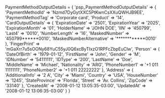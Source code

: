 PaymentMethodOutputDetails = {
    'psp_PaymentMethodOutputDetails'  => {
        'PaymentMethodId' => 'Nzmd7DyGytXXC5PtKwnCsXXuQWHJB9EE',
        'PaymentMethodTag' => 'Corporate card',
        'Product' => '14',
        'CardOutputDetails'  => {
            'ExpirationDate' => '2501',
            'ExpirationYear' => '2025',
            'ExpirationMonth' => '01',
            'HolderName' => 'JOHN DOE',
            'IIN' => '450799',
            'Last4' => '0010',
            'NumberLength' => '16',
            'MaskedNumber' => '450799******0010',
            'MaskedNumberAlternative' => '************0010'
            },
        'FingerPrint' => 'mGaXrr7u5sOONy68YuC55yJ0Q6xcByTIxzO1RPFcZbpEuClw',
        'Person'  => {
            'DateOfBirth' => '1979-01-12',
            'FirstName' => 'John',
            'Gender' => 'M',
            'IDNumber' => '54111111',
            'IDType' => '200',
            'LastName' => 'Doe',
            'MiddleName' => 'Michael',
            'Nationality' => 'ARG',
            'PhoneNumber1' => '+1 011 11111111',
            'PhoneNumber2' => '+1 011 22222222'
            },
        'Address'  => {
            'AdditionalInfo' => '2 A',
            'City' => 'Miami',
            'Country' => 'USA',
            'HouseNumber' => '1245',
            'StateProvince' => 'Florida',
            'Street' => 'Av. Collins',
            'ZipCode' => '33140'
            },
        'CreatedAt' => '2008-01-12 13:05:35-03:00',
        'UpdatedAt' => '2008-01-12 13:06:35-03:00'
    }
}